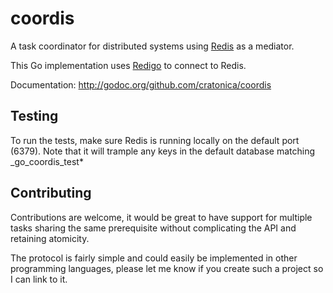 coordis
=======

A task coordinator for distributed systems using [Redis](http://redis.io/) as a mediator.

This Go implementation uses [Redigo](http://github.com/garyburd/redigo) to connect to Redis.

Documentation: http://godoc.org/github.com/cratonica/coordis

Testing
-------
To run the tests, make sure Redis is running locally on the default port (6379).
Note that it will trample any keys in the default database matching \_go\_coordis\_test\* 

Contributing
------------
Contributions are welcome, it would be great to have support for multiple
tasks sharing the same prerequisite without complicating the API and
retaining atomicity.

The protocol is fairly simple and could easily be implemented in other programming languages,
please let me know if you create such a project so I can link to it.


